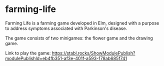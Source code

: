 # farming-life
Farming Life is a farming game developed in Elm, designed with a purpose to address symptoms associated with Parkinson's disease.

The game consists of two minigames: the flower game and the drawing game. 

Link to play the game: https://stabl.rocks/ShowModulePublish?modulePublishId=eb4fb351-af3e-401f-a593-178ab685f741
